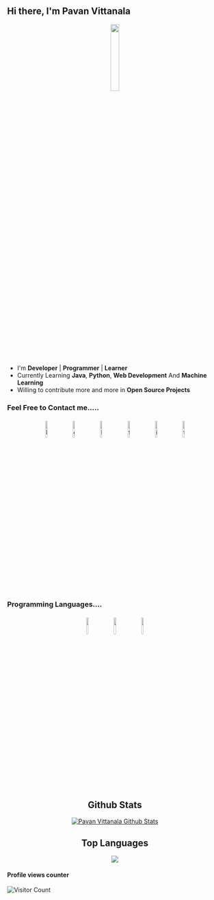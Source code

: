 ## Hi there, I'm Pavan Vittanala

<p align="center">
<img width="20%" src="https://img.icons8.com/ios-filled/96/000000/programming.png"/>
</p>


- I'm **Developer** | **Programmer** | **Learner**
- Currently Learning **Java**, **Python**, **Web Development** And **Machine Learning**
- Willing to contribute more and more in **Open Source Projects**


### Feel Free to Contact me.....

<p align="center">
	<a href="https://pavanvittanala.github.io" target="_blank"><img alt="Resume Site" width="10%" style="padding:5px" src="https://img.icons8.com/clouds/2x/resume.png"/></a>
	<a href="https://github.com/pavanvittanala" target="_blank"><img alt="github" width="10%" style="padding:5px" src="https://img.icons8.com/clouds/100/000000/github.png"/></a>
	<a href="https://www.linkedin.com/in/pavanvittanala/" target="_blank"><img alt="linkedin" width="10%" style="padding:5px" src="https://img.icons8.com/clouds/100/000000/linkedin.png"/></a>
	<a href="https://www.facebook.com/VittanalaPavan" target="_blank"><img alt="facebook" width="10%" style="padding:5px" src="https://img.icons8.com/clouds/100/000000/facebook-new.png"/></a>
	<a href="https://www.instagram.com/vittanala.pavan___00.02/" target="_blank"><img alt="instagram" width="10%" style="padding:5px" src="https://img.icons8.com/clouds/100/000000/instagram.png"/></a>
	<a href="https://twitter.com/pavan_vittanala" target="_blank"><img alt="twitter" width="10%" style="padding:5px" src="https://img.icons8.com/clouds/100/000000/twitter.png"/></a>
</p>

### Programming Languages....

<p align="center">
	<img width="10%" style="padding:5px" src="https://img.icons8.com/color/144/000000/java-coffee-cup-logo.png"/>
	<img width="10%" style="padding:5px" src="https://img.icons8.com/color/144/000000/python.png"/>
	<img width="10%" style="padding:5px" src="https://img.icons8.com/color/144/000000/javascript.png"/>
</p>
<div align="center">

## Github Stats
<a href="https://github.com/pavanvittanala">
  <img align="center" alt="Pavan Vittanala Github Stats" src="https://github-readme-stats.vercel.app/api?username=pavanvittanala&show_icons=true&theme=tokyonight">
</a>
</div>

<div align="center">

## Top Languages
<a href="https://github.com/pavanvittanala">
  <img align="center" src="https://github-readme-stats.vercel.app/api/top-langs/?username=pavanvittanala&theme=tokyonight&layout=compact">
</a>
 </div>

#### Profile views counter
![Visitor Count](https://profile-counter.glitch.me/{pavanvittanala}/count.svg)
<!---
pavanvittanala/pavanvittanala is a ✨ special ✨ repository because its `README.md` (this file) appears on your GitHub profile.
You can click the Preview link to take a look at your changes.
--->
